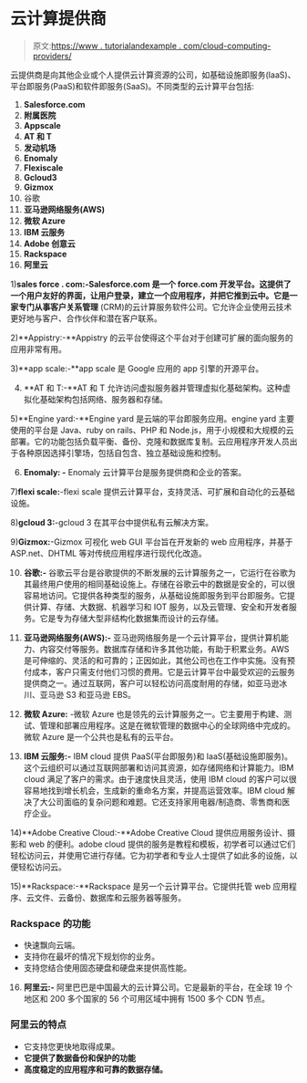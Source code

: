 # 云计算提供商

> 原文:[https://www . tutorialandexample . com/cloud-computing-providers/](https://www.tutorialandexample.com/cloud-computing-providers/)

云提供商是向其他企业或个人提供云计算资源的公司，如基础设施即服务(IaaS)、平台即服务(PaaS)和软件即服务(SaaS)。不同类型的云计算平台包括:

1.  **Salesforce.com**
2.  **附属医院**
3.  **Appscale**
4.  **AT 和 T**
5.  **发动机场**
6.  **Enomaly**
7.  **Flexiscale**
8.  **Gcloud3**
9.  **Gizmox**
10.  谷歌
11.  **亚马逊网络服务(AWS)**
12.  **微软 Azure**
13.  **IBM 云服务**
14.  **Adobe 创意云**
15.  **Rackspace**
16.  **阿里云**

1)**sales force . com:-**Salesforce.com 是一个 force.com 开发平台。这提供了一个用户友好的界面，让用户登录，建立一个应用程序，并把它推到云中。它是一家专门从事**客户关系管理** (CRM)的云计算服务软件公司。它允许企业使用云技术更好地与客户、合作伙伴和潜在客户联系。

2)**Appistry:-**Appistry 的云平台使得这个平台对于创建可扩展的面向服务的应用非常有用。

3)**app scale:-**app scale 是 Google 应用的 app 引擎的开源平台。

4) **AT 和 T:-**AT 和 T 允许访问虚拟服务器并管理虚拟化基础架构。这种虚拟化基础架构包括网络、服务器和存储。

5)**Engine yard:-**Engine yard 是云端的平台即服务应用。engine yard 主要使用的平台是 Java、ruby on rails、PHP 和 Node.js，用于小规模和大规模的云部署。它的功能包括负载平衡、备份、克隆和数据库复制。云应用程序开发人员出于各种原因选择引擎场，包括自包含、独立基础设施和控制。

6) **Enomaly: -** Enomaly 云计算平台是服务提供商和企业的答案。

7)**flexi scale:**-flexi scale 提供云计算平台，支持灵活、可扩展和自动化的云基础设施。

8)**gcloud 3:**-gcloud 3 在其平台中提供私有云解决方案。

9)**Gizmox:**-Gizmox 可视化 web GUI 平台旨在开发新的 web 应用程序，并基于 ASP.net、DHTML 等对传统应用程序进行现代化改造。

10) **谷歌:-** 谷歌云平台是谷歌提供的不断发展的云计算服务之一，它运行在谷歌为其最终用户使用的相同基础设施上。存储在谷歌云中的数据是安全的，可以很容易地访问。它提供各种类型的服务，从基础设施即服务到平台即服务。它提供计算、存储、大数据、机器学习和 IOT 服务，以及云管理、安全和开发者服务。它是专为存储大型非结构化数据集而设计的云存储。

11) **亚马逊网络服务(AWS):-** 亚马逊网络服务是一个云计算平台，提供计算机能力、内容交付等服务。数据库存储和许多其他功能，有助于积累业务。AWS 是可伸缩的、灵活的和可靠的；正因如此，其他公司也在工作中实施。没有预付成本，客户只需支付他们习惯的费用。它是云计算平台中最受欢迎的云服务提供商之一。通过互联网，客户可以轻松访问高度耐用的存储，如亚马逊冰川、亚马逊 S3 和亚马逊 EBS。

12) **微软 Azure:** -微软 Azure 也是领先的云计算服务之一。它主要用于构建、测试、管理和部署应用程序。这是在微软管理的数据中心的全球网络中完成的。微软 Azure 是一个公共也是私有的云平台。

13) **IBM 云服务:-** IBM cloud 提供 PaaS(平台即服务)和 IaaS(基础设施即服务)。这个云组织可以通过互联网部署和访问其资源，如存储网络和计算能力。IBM cloud 满足了客户的需求。由于速度快且灵活，使用 IBM cloud 的客户可以很容易地找到增长机会，生成新的重命名方案，并提高运营效率。IBM cloud 解决了大公司面临的复杂问题和难题。它还支持家用电器/制造商、零售商和医疗企业。

14)**Adobe Creative Cloud:-**Adobe Creative Cloud 提供应用服务设计、摄影和 web 的便利。adobe cloud 提供的服务是教程和模板，初学者可以通过它们轻松访问云，并使用它进行存储。它为初学者和专业人士提供了如此多的设施，以便轻松访问云。

15)**Rackspace:-**Rackspace 是另一个云计算平台。它提供托管 web 应用程序、云文件、云备份、数据库和云服务器等服务。

### Rackspace 的功能

*   快速飘向云端。
*   支持你在最坏的情况下规划你的业务。
*   支持您结合使用固态硬盘和硬盘来提供高性能。

16) **阿里云:-** 阿里巴巴是中国最大的云计算公司。它是最新的平台，在全球 19 个地区和 200 多个国家的 56 个可用区域中拥有 1500 多个 CDN 节点。

### 阿里云的特点

*   它支持您更快地取得成果。
*   **它提供了数据备份和保护的功能**
*   ****高度稳定的应用程序和可靠的数据存储。****